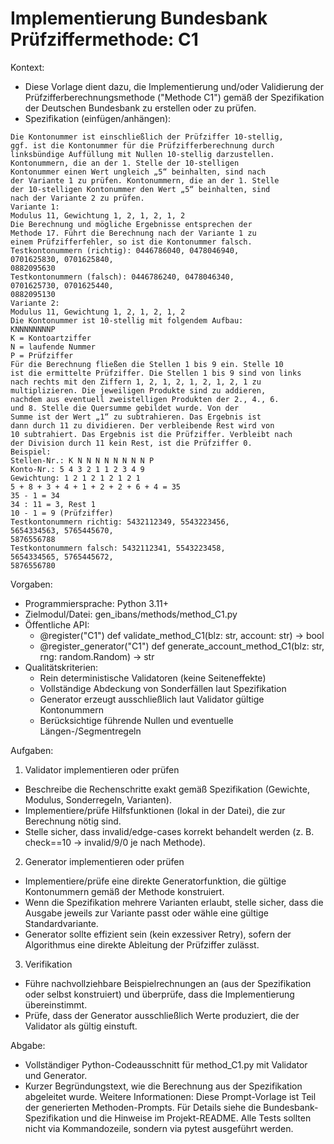 # Implementierung Bundesbank Prüfziffermethode: C1

Kontext:
- Diese Vorlage dient dazu, die Implementierung und/oder Validierung der Prüfzifferberechnungsmethode ("Methode C1") gemäß der Spezifikation der Deutschen Bundesbank zu erstellen oder zu prüfen.
- Spezifikation (einfügen/anhängen):

```Text
Die Kontonummer ist einschließlich der Prüfziffer 10-stellig,
ggf. ist die Kontonummer für die Prüfzifferberechnung durch
linksbündige Auffüllung mit Nullen 10-stellig darzustellen.
Kontonummern, die an der 1. Stelle der 10-stelligen
Kontonummer einen Wert ungleich „5“ beinhalten, sind nach
der Variante 1 zu prüfen. Kontonummern, die an der 1. Stelle
der 10-stelligen Kontonummer den Wert „5“ beinhalten, sind
nach der Variante 2 zu prüfen.
Variante 1:
Modulus 11, Gewichtung 1, 2, 1, 2, 1, 2
Die Berechnung und mögliche Ergebnisse entsprechen der
Methode 17. Führt die Berechnung nach der Variante 1 zu
einem Prüfzifferfehler, so ist die Kontonummer falsch.
Testkontonummern (richtig): 0446786040, 0478046940,
0701625830, 0701625840,
0882095630
Testkontonummern (falsch): 0446786240, 0478046340,
0701625730, 0701625440,
0882095130
Variante 2:
Modulus 11, Gewichtung 1, 2, 1, 2, 1, 2
Die Kontonummer ist 10-stellig mit folgendem Aufbau:
KNNNNNNNNP
K = Kontoartziffer
N = laufende Nummer
P = Prüfziffer
Für die Berechnung fließen die Stellen 1 bis 9 ein. Stelle 10
ist die ermittelte Prüfziffer. Die Stellen 1 bis 9 sind von links
nach rechts mit den Ziffern 1, 2, 1, 2, 1, 2, 1, 2, 1 zu
multiplizieren. Die jeweiligen Produkte sind zu addieren,
nachdem aus eventuell zweistelligen Produkten der 2., 4., 6.
und 8. Stelle die Quersumme gebildet wurde. Von der
Summe ist der Wert „1“ zu subtrahieren. Das Ergebnis ist
dann durch 11 zu dividieren. Der verbleibende Rest wird von
10 subtrahiert. Das Ergebnis ist die Prüfziffer. Verbleibt nach
der Division durch 11 kein Rest, ist die Prüfziffer 0.
Beispiel:
Stellen-Nr.: K N N N N N N N N P
Konto-Nr.: 5 4 3 2 1 1 2 3 4 9
Gewichtung: 1 2 1 2 1 2 1 2 1
5 + 8 + 3 + 4 + 1 + 2 + 2 + 6 + 4 = 35
35 - 1 = 34
34 : 11 = 3, Rest 1
10 - 1 = 9 (Prüfziffer)
Testkontonummern richtig: 5432112349, 5543223456,
5654334563, 5765445670,
5876556788
Testkontonummern falsch: 5432112341, 5543223458,
5654334565, 5765445672,
5876556780
```

Vorgaben:
- Programmiersprache: Python 3.11+
- Zielmodul/Datei: gen_ibans/methods/method_C1.py
- Öffentliche API:
  - @register("C1") def validate_method_C1(blz: str, account: str) -> bool
  - @register_generator("C1") def generate_account_method_C1(blz: str, rng: random.Random) -> str
- Qualitätskriterien:
  - Rein deterministische Validatoren (keine Seiteneffekte)
  - Vollständige Abdeckung von Sonderfällen laut Spezifikation
  - Generator erzeugt ausschließlich laut Validator gültige Kontonummern
  - Berücksichtige führende Nullen und eventuelle Längen-/Segmentregeln

Aufgaben:
1) Validator implementieren oder prüfen
- Beschreibe die Rechenschritte exakt gemäß Spezifikation (Gewichte, Modulus, Sonderregeln, Varianten).
- Implementiere/prüfe Hilfsfunktionen (lokal in der Datei), die zur Berechnung nötig sind.
- Stelle sicher, dass invalid/edge-cases korrekt behandelt werden (z. B. check==10 -> invalid/9/0 je nach Methode).

2) Generator implementieren oder prüfen
- Implementiere/prüfe eine direkte Generatorfunktion, die gültige Kontonummern gemäß der Methode konstruiert.
- Wenn die Spezifikation mehrere Varianten erlaubt, stelle sicher, dass die Ausgabe jeweils zur Variante passt oder wähle eine gültige Standardvariante.
- Generator sollte effizient sein (kein exzessiver Retry), sofern der Algorithmus eine direkte Ableitung der Prüfziffer zulässt.

3) Verifikation
- Führe nachvollziehbare Beispielrechnungen an (aus der Spezifikation oder selbst konstruiert) und überprüfe, dass die Implementierung übereinstimmt.
- Prüfe, dass der Generator ausschließlich Werte produziert, die der Validator als gültig einstuft.

Abgabe:
- Vollständiger Python-Codeausschnitt für method_C1.py mit Validator und Generator.
- Kurzer Begründungstext, wie die Berechnung aus der Spezifikation abgeleitet wurde.
Weitere Informationen: Diese Prompt-Vorlage ist Teil der generierten Methoden-Prompts. Für Details siehe die Bundesbank-Spezifikation und die Hinweise im Projekt-README.
Alle Tests sollten nicht via Kommandozeile, sondern via pytest ausgeführt werden.
